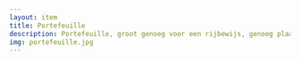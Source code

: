 ```yaml
--- 
layout: item
title: Portefeuille
description: Portefeuille, groot genoeg voor een rijbewijs, genoeg plaats voor kaartjes, enkel flapjes vanuit het midden.
img: portefeuille.jpg
---
```

